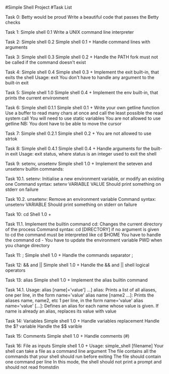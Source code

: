 #Simple Shell Project
#Task List

Task 0: Betty would be proud
Write a beautiful code that passes the Betty checks

Task 1: Simple shell 0.1
Write a UNIX command line interpreter

Task 2: Simple shell 0.2
Simple shell 0.1 + Handle command lines with arguments

Task 3: Simple shell 0.3
Simple shell 0.2 +
Handle the PATH
fork must not be called if the command doesn't exist

Task 4: Simple shell 0.4
Simple shell 0.3 +
Implement the exit built-in, that exits the shell
Usage: exit
You don't have to handle any argument to the built-in exit

Task 5: Simple shell 1.0
Simple shell 0.4 +
Implement the env built-in, that prints the current environment

Task 6: Simple shell 0.1.1
Simple shell 0.1 +
Write your own getline function
Use a buffer to read many chars at once and call the least possible the read system call
You will need to use static variables
You are not allowed to use getline
NB: You dont have to be able to move the cursor

Task 7: Simple shell 0.2.1
Simple shell 0.2 +
You are not allowed to use strtok

Task 8: Simple shell 0.4.1
Simple shell 0.4 +
Handle arguments for the built-in exit
Usage: exit status, where status is an integer used to exit the shell

Task 9: setenv, unsetenv
Simple shell 1.0 +
Implement the seteven and unsetenv builtin commands:

Task 10.1. setenv:
Initialise a new environment variable, or modify an existing one
Command syntax: setenv VARIABLE VALUE
Should print something on stderr on failure

Task 10.2. unsetenv:
Remove an environment variable
Command syntax: unsetenv VARIABLE
Should print something on stderr on failure

Task 10: cd
Shell 1.0 +

Task 11.1. Implement the builtin command cd:
Changes the current directory of the process
Command syntax: cd [DIRECTORY]
if no argument is given to cd the command must be interpreted like cd $HOME
You have to handle the command cd -
You have to update the environment variable PWD when you change directory

Task 11: ;
Simple shell 1.0 +
Handle the commands separator ;

Task 12: && and ||
Simple shell 1.0 +
Handle the && and || shell logical operators

Task 13: alias
Simple shell 1.0 +
Implement the alias builtin command

Task 14.1. Usage: alias [name[='value'] ...]
alias: Prints a list of all aliases, one per line, in the form name='value'
alias name [name2 ...]: Prints the aliases name, name2, etc 1 per line, in the form name='value'
alias name='value' [...]: Defines an alias for each name whose value is given. If name is already an alias, replaces its value with value

Task 14: Variables
Simple shell 1.0 +
Handle variables replacement
Handle the $? variable
Handle the $$ varible

Task 15: Comments
Simple shell 1.0 +
Handle comments (#)

Task 16: File as inputs
Simple shell 1.0 +
Usage: simple_shell [filename]
Your shell can take a file as a command line argument
The file contains all the commands that your shell should run before exiting
The file should contain one command per line
In this mode, the shell should not print a prompt and should not read fromstdin
